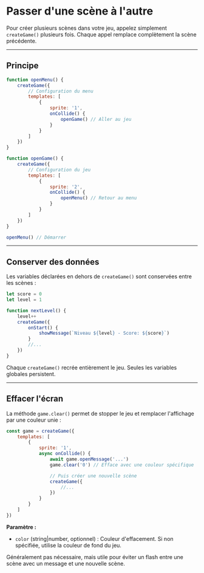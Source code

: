<script>
import Aside from '../../../lib/ui/Doc/Aside.svelte'
import Emoji from '../../../lib/ui/Doc/Emoji.svelte'
</script>

# <Emoji src="🚪" /> Passer d'une scène à l'autre

Pour créer plusieurs scènes dans votre jeu, appelez simplement `createGame()` plusieurs fois. Chaque appel remplace complètement la scène précédente.

---

## <Emoji src="🎬" /> Principe

```js
function openMenu() {
	createGame({
		// Configuration du menu
		templates: [
			{
				sprite: '1',
				onCollide() {
					openGame() // Aller au jeu
				}
			}
		]
	})
}

function openGame() {
	createGame({
		// Configuration du jeu
		templates: [
			{
				sprite: '2',
				onCollide() {
					openMenu() // Retour au menu
				}
			}
		]
	})
}

openMenu() // Démarrer
```

---

## <Emoji src="💾" /> Conserver des données

Les variables déclarées en dehors de `createGame()` sont conservées entre les scènes :

```js
let score = 0
let level = 1

function nextLevel() {
	level++
	createGame({
		onStart() {
			showMessage(`Niveau ${level} - Score: ${score}`)
		}
		//...
	})
}
```

<Aside>

Chaque `createGame()` recrée entièrement le jeu. Seules les variables globales persistent.

</Aside>

---

## <Emoji src="🚫" /> Effacer l'écran

La méthode `game.clear()` permet de stopper le jeu et remplacer l'affichage par une couleur unie :

```js
const game = createGame({
	templates: [
		{
			sprite: '1',
			async onCollide() {
				await game.openMessage('...')
				game.clear('0') // Efface avec une couleur spécifique

				// Puis créer une nouvelle scène
				createGame({
					//...
				})
			}
		}
	]
})
```

**Paramètre :**

- `color` (string|number, optionnel) : Couleur d'effacement. Si non spécifiée, utilise la couleur de fond du jeu.

<Aside>

Généralement pas nécessaire, mais utile pour éviter un flash entre une scène avec un message et une nouvelle scène.

</Aside>

